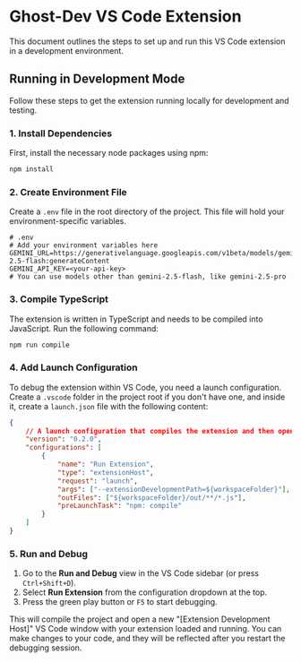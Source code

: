 # Ghost-Dev VS Code Extension

This document outlines the steps to set up and run this VS Code extension in a development environment.

## Running in Development Mode

Follow these steps to get the extension running locally for development and testing.

### 1. Install Dependencies

First, install the necessary node packages using npm:

```bash
npm install
```

### 2. Create Environment File

Create a `.env` file in the root directory of the project. This file will hold your environment-specific variables.

```
# .env
# Add your environment variables here
GEMINI_URL=https://generativelanguage.googleapis.com/v1beta/models/gemini-2.5-flash:generateContent
GEMINI_API_KEY=<your-api-key>
# You can use models other than gemini-2.5-flash, like gemini-2.5-pro
```

### 3. Compile TypeScript

The extension is written in TypeScript and needs to be compiled into JavaScript. Run the following command:

```bash
npm run compile
```

### 4. Add Launch Configuration

To debug the extension within VS Code, you need a launch configuration. Create a `.vscode` folder in the project root if you don't have one, and inside it, create a `launch.json` file with the following content:

```json
{
	// A launch configuration that compiles the extension and then opens it inside a new window
	"version": "0.2.0",
	"configurations": [
		{
			"name": "Run Extension",
			"type": "extensionHost",
			"request": "launch",
			"args": ["--extensionDevelopmentPath=${workspaceFolder}"],
			"outFiles": ["${workspaceFolder}/out/**/*.js"],
			"preLaunchTask": "npm: compile"
		}
	]
}
```

### 5. Run and Debug

1.  Go to the **Run and Debug** view in the VS Code sidebar (or press `Ctrl+Shift+D`).
2.  Select **Run Extension** from the configuration dropdown at the top.
3.  Press the green play button or `F5` to start debugging.

This will compile the project and open a new "[Extension Development Host]" VS Code window with your extension loaded and running. You can make changes to your code, and they will be reflected after you restart the debugging session.